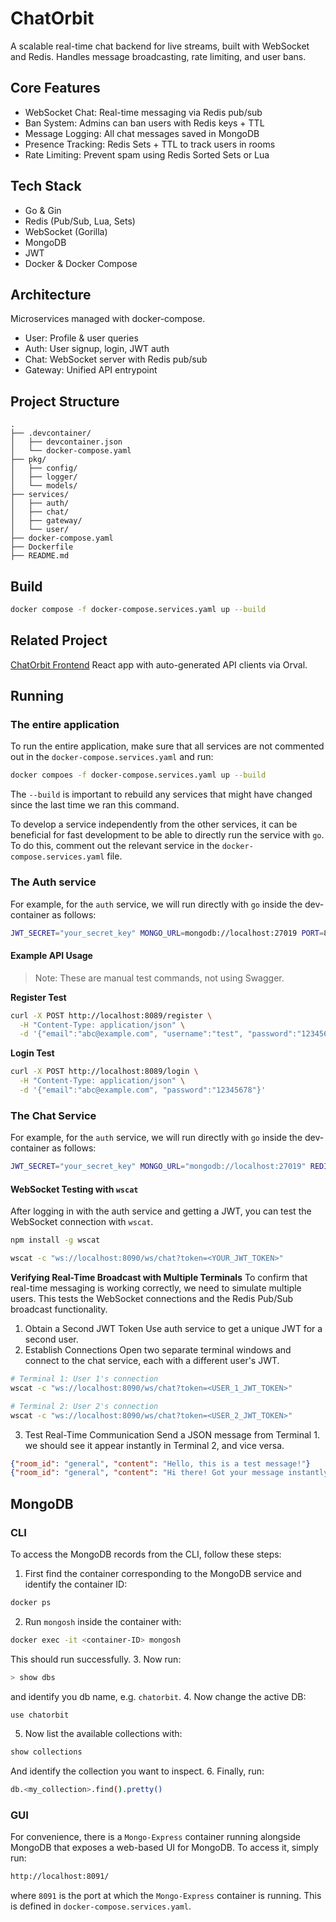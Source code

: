 # ChatOrbit
A scalable real-time chat backend for live streams, built with WebSocket and Redis. Handles message broadcasting, rate limiting, and user bans.

## Core Features
- WebSocket Chat: Real-time messaging via Redis pub/sub
- Ban System: Admins can ban users with Redis keys + TTL
- Message Logging: All chat messages saved in MongoDB
- Presence Tracking: Redis Sets + TTL to track users in rooms
- Rate Limiting: Prevent spam using Redis Sorted Sets or Lua

## Tech Stack
- Go & Gin
- Redis (Pub/Sub, Lua, Sets)
- WebSocket (Gorilla)
- MongoDB
- JWT
- Docker & Docker Compose

## Architecture
Microservices managed with docker-compose.
- User: Profile & user queries
- Auth: User signup, login, JWT auth
- Chat: WebSocket server with Redis pub/sub
- Gateway: Unified API entrypoint

## Project Structure

```
.
├── .devcontainer/
│   ├── devcontainer.json
│   └── docker-compose.yaml
├── pkg/
│   ├── config/
│   ├── logger/
│   └── models/
├── services/
│   ├── auth/
│   ├── chat/
│   ├── gateway/
│   └── user/
├── docker-compose.yaml
├── Dockerfile
├── README.md
```

## Build
```bash
docker compose -f docker-compose.services.yaml up --build
```

## Related Project
[ChatOrbit Frontend](https://github.com/celesteyang/orbit-nexus-chat)
React app with auto-generated API clients via Orval.


## Running

### The entire application
To run the entire application, make sure that all services are not commented out in the `docker-compose.services.yaml` and run:
```bash
docker compoes -f docker-compose.services.yaml up --build
```
The `--build` is important to rebuild any services that might have changed since the last time we ran this command.

To develop a service independently from the other services, it can be beneficial for fast development to be able to directly run the service with `go`. To do this, comment out the relevant service in the `docker-compose.services.yaml` file.

### The Auth service

For example, for the `auth` service, we will run directly with `go` inside the dev-container as follows:
```bash
JWT_SECRET="your_secret_key" MONGO_URL=mongodb://localhost:27019 PORT=8089 go run .
```

#### Example API Usage

> Note: These are manual test commands, not using Swagger.

**Register Test**
```bash
curl -X POST http://localhost:8089/register \
  -H "Content-Type: application/json" \
  -d '{"email":"abc@example.com", "username":"test", "password":"12345678"}'
```

**Login Test**
```bash
curl -X POST http://localhost:8089/login \
  -H "Content-Type: application/json" \
  -d '{"email":"abc@example.com", "password":"12345678"}'
```

### The Chat Service

For example, for the `auth` service, we will run directly with `go` inside the dev-container as follows:
```bash
JWT_SECRET="your_secret_key" MONGO_URL="mongodb://localhost:27019" REDIS_ADDR="localhost:6381" PORT=8089 go run .
```

#### WebSocket Testing with `wscat`
After logging in with the auth service and getting a JWT, you can test the WebSocket connection with `wscat`.
```bash
npm install -g wscat
```
```bash
wscat -c "ws://localhost:8090/ws/chat?token=<YOUR_JWT_TOKEN>"
```
**Verifying Real-Time Broadcast with Multiple Terminals**
To confirm that real-time messaging is working correctly, we need to simulate multiple users. This tests the WebSocket connections and the Redis Pub/Sub broadcast functionality.

1. Obtain a Second JWT Token
Use auth service to get a unique JWT for a second user.
2. Establish Connections
Open two separate terminal windows and connect to the chat service, each with a different user's JWT.
```bash
# Terminal 1: User 1's connection
wscat -c "ws://localhost:8090/ws/chat?token=<USER_1_JWT_TOKEN>"
```
```bash
# Terminal 2: User 2's connection
wscat -c "ws://localhost:8090/ws/chat?token=<USER_2_JWT_TOKEN>"
```
3. Test Real-Time Communication
Send a JSON message from Terminal 1. we should see it appear instantly in Terminal 2, and vice versa.
```json
{"room_id": "general", "content": "Hello, this is a test message!"}
{"room_id": "general", "content": "Hi there! Got your message instantly."}
```

## MongoDB

### CLI
To access the MongoDB records from the CLI, follow these steps:
1. First find the container corresponding to the MongoDB service and identify the container ID:
```bash
docker ps
```
2. Run `mongosh` inside the container with:
```bash
docker exec -it <container-ID> mongosh
```
This should run successfully.
3. Now run:
```bash
> show dbs
```
and identify you db name, e.g. `chatorbit`.
4. Now change the active DB:
```bash
use chatorbit
```
5. Now list the available collections with:
```bash
show collections
```
And identify the collection you want to inspect.
6. Finally, run:
```bash
db.<my_collection>.find().pretty()
```

### GUI
For convenience, there is a `Mongo-Express` container running alongside MongoDB that exposes a web-based UI for MongoDB.
To access it, simply run:
```bash
http://localhost:8091/
```
where `8091` is the port at which the `Mongo-Express` container is running. This is defined in `docker-compose.services.yaml`.